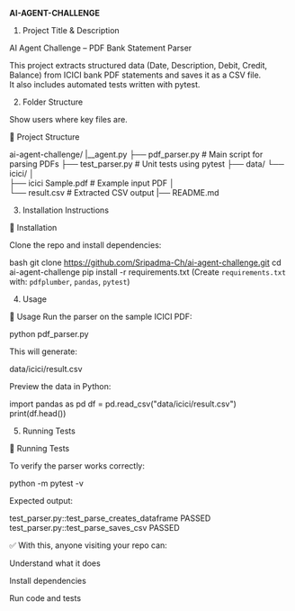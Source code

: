 ****AI-AGENT-CHALLENGE**** 

1. Project Title & Description

AI Agent Challenge – PDF Bank Statement Parser

This project extracts structured data (Date, Description, Debit, Credit, Balance) from ICICI bank PDF statements and saves it as a CSV file.  
It also includes automated tests written with pytest.


2. Folder Structure

Show users where key files are.

 📂 Project Structure

ai-agent-challenge/ 
|__agent.py
├── pdf_parser.py        # Main script for parsing PDFs 
├── test_parser.py       # Unit tests using pytest 
├── data/ 
└── icici/ │       
 ├── icici Sample.pdf   # Example input PDF │       
 └── result.csv         # Extracted CSV output 
|── README.md



3. Installation Instructions

 🔧 Installation

Clone the repo and install dependencies:

bash
git clone https://github.com/Sripadma-Ch/ai-agent-challenge.git
cd ai-agent-challenge
pip install -r requirements.txt
(Create `requirements.txt` with: `pdfplumber`, `pandas`, `pytest`)


4. Usage

🚀 Usage
Run the parser on the sample ICICI PDF:

python pdf_parser.py

This will generate:

data/icici/result.csv

Preview the data in Python:

import pandas as pd
df = pd.read_csv("data/icici/result.csv")
print(df.head())



5. Running Tests

🧪 Running Tests

To verify the parser works correctly:

python -m pytest -v

Expected output:

test_parser.py::test_parse_creates_dataframe PASSED
test_parser.py::test_parse_saves_csv PASSED


✅ With this, anyone visiting your repo can:

Understand what it does

Install dependencies

Run code and tests




